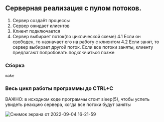## Серверная реализация с пулом потоков.

1. Сервер создаёт процессы
2. Сервер ожидает клиентов
3. Клиент подключается
4. Сервер выбирает поток(по циклической схеме)
  4.1 Если он свободен, то назначает его на работу с клиентом
  4.2 Если занят, то сервер выбирает другой поток. Если все потоки заняты, клиенту предлагают попробовать подключиться позже
  

### Сборка
```
make
```

### Весь цикл работы программы до CTRL+C
ВАЖНО: в исходном коде программы стоит sleep(5), чтобы успеть увидеть реакцию сервера, когда все потоки будут заняты

![Снимок экрана от 2022-09-04 16-21-59](https://user-images.githubusercontent.com/60806892/188306574-63e5f2e9-fdfd-43f1-92e1-cb9d6c74bb9d.png)
